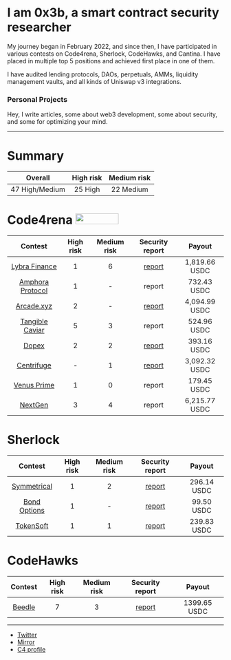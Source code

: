 # I am 0x3b, a smart contract security researcher

My journey began in February 2022, and since then, I have participated in various contests on Code4rena, Sherlock, CodeHawks, and Cantina. I have placed in multiple top 5 positions and achieved first place in one of them.

I have audited lending protocols, DAOs, perpetuals, AMMs, liquidity management vaults, and all kinds of Uniswap v3 integrations.

### Personal Projects
Hey, I write articles, some about web3 development, some about security, and some for optimizing your mind.

---

# Summary

| Overall | High risk |  Medium risk |  
|:--:|:--:|:--:|
| 47 High/Medium | 25 High | 22 Medium | 


# Code4rena <img src="https://code4rena.com/logos/c4-logo.svg" width=100 height=25>

| Contest | High risk | Medium risk | Security report  | Payout   |
|:--:|:--:|:--:|:--:|:--:|
| [Lybra Finance](https://code4rena.com/contests/2023-06-lybra-finance#top) | 1 | 6 | [report](https://github.com/0x3b33/portfolio/blob/master/c4/2023-06-lybra/report.md) | 1,819.66 USDC |
| [Amphora Protocol](https://code4rena.com/contests/2023-07-amphora-protocol#top) | 1 | - | report | 732.43 USDC|
| [Arcade.xyz](https://code4rena.com/contests/2023-07-arcadexyz#top) | 2 | - | [report](https://github.com/0x3b33/portfolio/blob/master/c4/2023-07-arcade/report.md)| 4,094.99 USDC |
| [Tangible Caviar](https://code4rena.com/contests/2023-08-tangible-caviar#top) | 5 | 3 | report | 524.96 USDC |
| [Dopex](https://code4rena.com/contests/2023-08-dopex#top) | 2 | 2 | [report](https://github.com/0x3b33/portfolio/blob/master/c4/2023-08-dopex/report.md) | 393.16 USDC|
| [Centrifuge](https://code4rena.com/contests/2023-09-centrifuge#top) | - | 1 | [report](https://github.com/0x3b33/portfolio/blob/master/c4/2023-09-centrifuge/report.md) | 3,092.32 USDC |
| [Venus Prime](https://code4rena.com/contests/2023-09-venus-prime#top) | 1 | 0 | report | 179.45 USDC |
| [NextGen](https://code4rena.com/audits/2023-10-nextgen#top) | 3 | 4 | report | 6,215.77 USDC |


# Sherlock

| Contest | High risk | Medium risk | Security report | Payout |
|:--:|:--:|:--:|:--:|:--:|
| [Symmetrical](https://audits.sherlock.xyz/contests/85)| 1 | 2 | [report](https://github.com/0x3b33/portfolio/tree/master/sherlock/2023-06-symmetrical/report.md) | 296.14 USDC | 
| [Bond Options](https://audits.sherlock.xyz/contests/99) | 1 | - | [report](https://github.com/0x3b33/portfolio/blob/master/sherlock/2023-06-bond/report.md) | 99.50 USDC |  
| [TokenSoft](https://audits.sherlock.xyz/contests/100) | 1 | 1 | [report](https://github.com/0x3b33/portfolio/tree/master/sherlock/2023-06-tokensoft/report.md) | 239.83 USDC | 

# CodeHawks

| Contest | High risk | Medium risk | Security report | Payout |
|:--:|:--:|:--:|:--:|:--:|
| [Beedle](https://www.codehawks.com/contests/clkbo1fa20009jr08nyyf9wbx) | 7 | 3 | [report](https://github.com/0x3b33/portfolio/blob/master/codeHawks/2023-07-beedles/report.md) | 1399.65 USDC |

---

- [Twitter](https://twitter.com/0x3b338)
- [Mirror](https://mirror.xyz/0x3b338e782859aE11c0B15694bc482a9aFa4A5809)
- [C4 profile](https://code4rena.com/@0x3b)